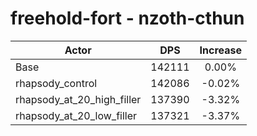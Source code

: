 # freehold-fort - nzoth-cthun
| Actor | DPS | Increase |
|---|:---:|:---:|
|Base|142111|0.00%|
|rhapsody_control|142086|-0.02%|
|rhapsody_at_20_high_filler|137390|-3.32%|
|rhapsody_at_20_low_filler|137321|-3.37%|
